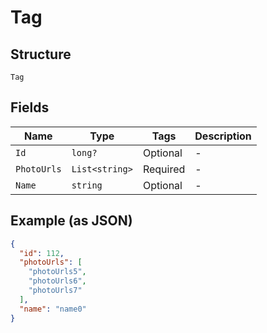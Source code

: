 
# Tag

## Structure

`Tag`

## Fields

| Name | Type | Tags | Description |
|  --- | --- | --- | --- |
| `Id` | `long?` | Optional | - |
| `PhotoUrls` | `List<string>` | Required | - |
| `Name` | `string` | Optional | - |

## Example (as JSON)

```json
{
  "id": 112,
  "photoUrls": [
    "photoUrls5",
    "photoUrls6",
    "photoUrls7"
  ],
  "name": "name0"
}
```

